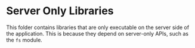 # Server Only Libraries

This folder contains libraries that are only executable on the server side of the application. This is because they depend on server-only APIs, such as the `fs` module.